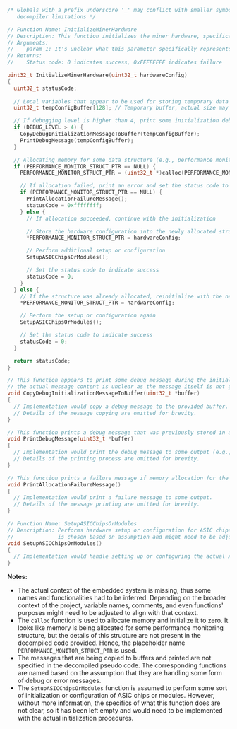 ```c
/* Globals with a prefix underscore '_' may conflict with smaller symbols at the same address due to Ghidra
   decompiler limitations */

// Function Name: InitializeMinerHardware
// Description: This function initializes the miner hardware, specifically an ASIC chip.
// Arguments:
//    param_1: It's unclear what this parameter specifically represents without more context.
// Returns:
//    Status code: 0 indicates success, 0xFFFFFFFF indicates failure

uint32_t InitializeMinerHardware(uint32_t hardwareConfig)
{
  uint32_t statusCode;
  
  // Local variables that appear to be used for storing temporary data or configuration
  uint32_t tempConfigBuffer[128]; // Temporary buffer, actual size may vary

  // If debugging level is higher than 4, print some initialization debug message
  if (DEBUG_LEVEL > 4) {
    CopyDebugInitializationMessageToBuffer(tempConfigBuffer);
    PrintDebugMessage(tempConfigBuffer);
  }

  // Allocating memory for some data structure (e.g., performance monitoring data)
  if (PERFORMANCE_MONITOR_STRUCT_PTR == NULL) {
    PERFORMANCE_MONITOR_STRUCT_PTR = (uint32_t *)calloc(PERFORMANCE_MONITOR_STRUCT_SIZE, 1);

    // If allocation failed, print an error and set the status code to failure
    if (PERFORMANCE_MONITOR_STRUCT_PTR == NULL) {
      PrintAllocationFailureMessage();
      statusCode = 0xffffffff;
    } else {
      // If allocation succeeded, continue with the initialization

      // Store the hardware configuration into the newly allocated structure
      *PERFORMANCE_MONITOR_STRUCT_PTR = hardwareConfig;

      // Perform additional setup or configuration
      SetupASICChipsOrModules();

      // Set the status code to indicate success
      statusCode = 0;
    }
  } else {
    // If the structure was already allocated, reinitialize with the new configuration
    *PERFORMANCE_MONITOR_STRUCT_PTR = hardwareConfig;

    // Perform the setup or configuration again
    SetupASICChipsOrModules();

    // Set the status code to indicate success
    statusCode = 0;
  }

  return statusCode;
}

// This function appears to print some debug message during the initialization process;
// the actual message content is unclear as the message itself is not given.
void CopyDebugInitializationMessageToBuffer(uint32_t *buffer)
{
  // Implementation would copy a debug message to the provided buffer.
  // Details of the message copying are omitted for brevity.
}

// This function prints a debug message that was previously stored in a buffer.
void PrintDebugMessage(uint32_t *buffer)
{
  // Implementation would print the debug message to some output (e.g., a log file or console).
  // Details of the printing process are omitted for brevity.
}

// This function prints a failure message if memory allocation for the performance monitor structure fails.
void PrintAllocationFailureMessage()
{
  // Implementation would print a failure message to some output.
  // Details of the message printing are omitted for brevity.
}

// Function Name: SetupASICChipsOrModules
// Description: Performs hardware setup or configuration for ASIC chips or modules. The function name
//              is chosen based on assumption and might need to be adjusted with more context.
void SetupASICChipsOrModules()
{
  // Implementation would handle setting up or configuring the actual ASIC chips or modules.
}
```

**Notes:**
- The actual context of the embedded system is missing, thus some names and functionalities had to be inferred. Depending on the broader context of the project, variable names, comments, and even functions' purposes might need to be adjusted to align with that context.
- The `calloc` function is used to allocate memory and initialize it to zero. It looks like memory is being allocated for some performance monitoring structure, but the details of this structure are not present in the decompiled code provided. Hence, the placeholder name `PERFORMANCE_MONITOR_STRUCT_PTR` is used.
- The messages that are being copied to buffers and printed are not specified in the decompiled pseudo code. The corresponding functions are named based on the assumption that they are handling some form of debug or error messages.
- The `SetupASICChipsOrModules` function is assumed to perform some sort of initialization or configuration of ASIC chips or modules. However, without more information, the specifics of what this function does are not clear, so it has been left empty and would need to be implemented with the actual initialization procedures.